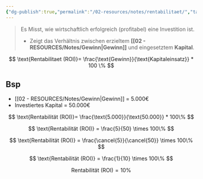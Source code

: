 ```yaml
---
{"dg-publish":true,"permalink":"/02-resources/notes/rentabilitaet/","tags":["ausbildung/gfn/ap1/vorbereitung","wirtschaft/bwl"],"noteIcon":"","updated":"2025-09-27T01:32:44.000+02:00"}
---
```


>Es Misst, wie wirtschaftlich erfolgreich (profitabel) eine Investition ist.
> - Zeigt das Verhältnis zwischen erzieltem **[[02 - RESOURCES/Notes/Gewinn\|Gewinn]]** und eingesetztem **Kapital**.

$$
\text{Rentabilitaet (ROI)}= \frac{\text{Gewinn}}{\text{Kapitaleinsatz}} * 100 \%
$$
## Bsp

- [[02 - RESOURCES/Notes/Gewinn\|Gewinn]] = 5.000€
- Investiertes Kapital = 50.000€

$$
\text{Rentabilität (ROI)}= \frac{\text{5.000}}{\text{50.000}} * 100\%
$$

$$
\text{Rentabilität (ROI)} = \frac{5}{50} \times 100\%
$$

$$
\text{Rentabilität (ROI)} = \frac{\cancel{5}}{\cancel{50}} \times 100\% 
$$

$$
\text{Rentabilität (ROI)}  = \frac{1}{10} \times 100\% 
$$

$$
\text{Rentabilität (ROI)} = 10\%
$$